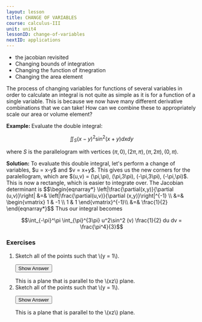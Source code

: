 ```yaml
---
layout: lesson
title: CHANGE OF VARIABLES
course: calculus-III
unit: unit4
lessonID: change-of-variables
nextID: applications
---
```


- the jacobian revisited
- Changing bounds of integration
- Changing the function of itnegration
- Changing the area element

The process of changing variables for functions of several variables in order to calculate an integral is not quite as simple as it is for a function of a single variable. This is because we now have many different derivative combinations that we can take! How can we combine these to appropriately scale our area or volume element?

<div class="example">
<b> Example: </b>
Evaluate the double integral:

$$\iint_S(x-y)^2\sin^2(x+y)dxdy$$

where $S$ is the parallelogram with vertices $(\pi,0), (2\pi,\pi), (\pi,2\pi),(0,\pi)$.

<div class="exampleSolution">
<b> Solution:</b>
To evaluate this double integral, let's perform a change of variables, $u = x-y$ and $v = x+y$. This gives us the new corners for the paralellogram, which are $(u,v) = (\pi,\pi), (\pi,3\pi), (-\pi,3\pi), (-\pi,\pi)$. This is now a rectangle, which is easier to integrate over. The Jacobian determinant is
$$\begin{eqnarray*}
\left|\frac{\partial(x,y)}{\partial (u,v)}\right| &=& \left|\frac{\partial(u,v)}{\partial (x,y)}\right|^{-1} \\
&=& \begin{vmatrix}
1 & -1 \\ 1 & 1
\end{vmatrix}^{-1}\\
&=& \frac{1}{2}
\end{eqnarray*}$$
Thus our integral becomes

$$\int_{-\pi}^\pi \int_{\pi}^{3\pi} u^2\sin^2 (v) \frac{1}{2} du dv = \frac{\pi^4}{3}$$
</div>
</div>

### Exercises

<ol>
<li> <div> Sketch all of the points such that \(y = 1\). </div>

<button onclick="myFunction('answer1')" class="answerButton">Show Answer</button>
<div  id="answer1" class="answer">
This is a plane that is parallel to the \(xz\) plane. 
</div> </li>
<li> <div> Sketch all of the points such that \(y = 1\). </div>

<button onclick="myFunction('answer2')" class="answerButton">Show Answer</button>
<div  id="answer2" class="answer">
This is a plane that is parallel to the \(xz\) plane. 
</div> </li>
</ol>
